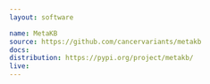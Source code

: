 ```yaml
---
layout: software

name: MetaKB
source: https://github.com/cancervariants/metakb
docs:
distribution: https://pypi.org/project/metakb/
live:
---
```



